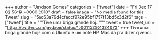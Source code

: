 
+++
author = "Jaydson Gomes"
categories = ["tweet"]
date = "Fri Dec 17 02:56:19 +0000 2010"
draft = false
image = "No media found for this Tweet"
slug = "5ac63a79d4cfaccf972e95bf1757f13bd5c3d2f6"
tags = ["tweet"]
title = """Tive uma briga grande hoj..."""
tweet = true
tweet_url = "https://twitter.com/jaydson/status/15601152951324673"
+++
Tive uma briga grande hoje com o Ubuntu e um note HP. Mas da pra dizer q venci.
